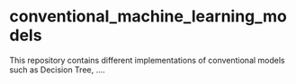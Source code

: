 # conventional_machine_learning_models
This repository contains different implementations of conventional models such as Decision Tree, .... 
